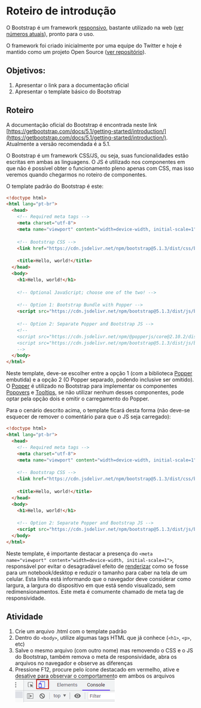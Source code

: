 # Roteiro de introdução
O Bootstrap é um framework [responsivo](https://medium.com/jaguaribetech/imagens-responsivas-css3-1403253225c6), bastante utilizado na web ([ver números atuais](https://w3techs.com/technologies/overview/javascript_library)), pronto para o uso.

O framework foi criado inicialmente por uma equipe do Twitter e hoje é mantido como um projeto Open Source ([ver repositório](https://github.com/twbs/bootstrap)).

## Objetivos:
1. Apresentar o link para a documentação oficial
2. Apresentar o template básico do Bootstrap


## Roteiro
A documentação oficial do Bootstrap é encontrada neste link [https://getbootstrap.com/docs/5.1/getting-started/introduction/](https://getbootstrap.com/docs/5.1/getting-started/introduction/). Atualmente a versão recomendada é a 5.1.

O Bootstrap é um framework CSS/JS, ou seja, suas funcionalidades estão escritas em ambas as linguagens. O JS é utilizado nos componentes em que não é possível obter o funcionamento pleno apenas com CSS, mas isso veremos quando chegarmos no roteiro de componentes.

O template padrão do Bootstrap é este:
```html
<!doctype html>
<html lang="pt-br">
  <head>
    <!-- Required meta tags -->
    <meta charset="utf-8">
    <meta name="viewport" content="width=device-width, initial-scale=1">

    <!-- Bootstrap CSS -->
    <link href="https://cdn.jsdelivr.net/npm/bootstrap@5.1.3/dist/css/bootstrap.min.css" rel="stylesheet" integrity="sha384-1BmE4kWBq78iYhFldvKuhfTAU6auU8tT94WrHftjDbrCEXSU1oBoqyl2QvZ6jIW3" crossorigin="anonymous">

    <title>Hello, world!</title>
  </head>
  <body>
    <h1>Hello, world!</h1>

    <!-- Optional JavaScript; choose one of the two! -->

    <!-- Option 1: Bootstrap Bundle with Popper -->
    <script src="https://cdn.jsdelivr.net/npm/bootstrap@5.1.3/dist/js/bootstrap.bundle.min.js" integrity="sha384-ka7Sk0Gln4gmtz2MlQnikT1wXgYsOg+OMhuP+IlRH9sENBO0LRn5q+8nbTov4+1p" crossorigin="anonymous"></script>

    <!-- Option 2: Separate Popper and Bootstrap JS -->
    <!--
    <script src="https://cdn.jsdelivr.net/npm/@popperjs/core@2.10.2/dist/umd/popper.min.js" integrity="sha384-7+zCNj/IqJ95wo16oMtfsKbZ9ccEh31eOz1HGyDuCQ6wgnyJNSYdrPa03rtR1zdB" crossorigin="anonymous"></script>
    <script src="https://cdn.jsdelivr.net/npm/bootstrap@5.1.3/dist/js/bootstrap.min.js" integrity="sha384-QJHtvGhmr9XOIpI6YVutG+2QOK9T+ZnN4kzFN1RtK3zEFEIsxhlmWl5/YESvpZ13" crossorigin="anonymous"></script>
    -->
  </body>
</html>
```
Neste template, deve-se escolher entre a opção 1 (com a biblioteca [Popper](https://popper.js.org/) embutida) e a opção 2 (O Popper separado, podendo inclusive ser omitido). O [Popper](https://popper.js.org/) é utilizado no Bootstrap para implementar os componentes [Popovers](https://getbootstrap.com/docs/5.1/components/popovers/) e [Tooltips](https://getbootstrap.com/docs/5.1/components/tooltips/), se não utilizar nenhum desses componentes, pode optar pela opção dois e omitir o carregamento do Popper.

Para o cenário descrito acima, o template ficará desta forma (não deve-se esquecer de remover o comentário para que o JS seja carregado):
```html
<!doctype html>
<html lang="pt-br">
  <head>
    <!-- Required meta tags -->
    <meta charset="utf-8">
    <meta name="viewport" content="width=device-width, initial-scale=1">

    <!-- Bootstrap CSS -->
    <link href="https://cdn.jsdelivr.net/npm/bootstrap@5.1.3/dist/css/bootstrap.min.css" rel="stylesheet" integrity="sha384-1BmE4kWBq78iYhFldvKuhfTAU6auU8tT94WrHftjDbrCEXSU1oBoqyl2QvZ6jIW3" crossorigin="anonymous">

    <title>Hello, world!</title>
  </head>
  <body>
    <h1>Hello, world!</h1>

    <!-- Option 2: Separate Popper and Bootstrap JS -->
    <script src="https://cdn.jsdelivr.net/npm/bootstrap@5.1.3/dist/js/bootstrap.min.js" integrity="sha384-QJHtvGhmr9XOIpI6YVutG+2QOK9T+ZnN4kzFN1RtK3zEFEIsxhlmWl5/YESvpZ13" crossorigin="anonymous"></script>
  </body>
</html>
```

Neste template, é importante destacar a presença do  `<meta name="viewport" content="width=device-width, initial-scale=1">`, responsável por evitar o desagradável efeito de [renderizar](https://pt.wikipedia.org/wiki/Renderiza%C3%A7%C3%A3o) como se fosse para um notebook/desktop e reduzir o tamanho para caber na tela de um celular. Esta linha está informando que o navegador deve considerar como largura, a largura do dispositivo em que está sendo visualizado, sem redimensionamentos. Este meta é comumente chamado de meta tag de responsividade.


## Atividade
1. Crie um arquivo .html com o template padrão
2. Dentro do `<body>`, utilize algumas tags HTML que já conhece (`<h1>`, `<p>`, etc)
3. Salve o mesmo arquivo (com outro nome) mas removendo o CSS e o JS do Bootstrap, também remova o meta de responsividade, abra os arquivos no navegador e observe as diferenças
4. Pressione F12, procure pelo ícone destacado em vermelho, ative e desative para observar o comportamento em ambos os arquivos
   ![Botão de dispositivo mobile](imgs/botao_mobile.png)